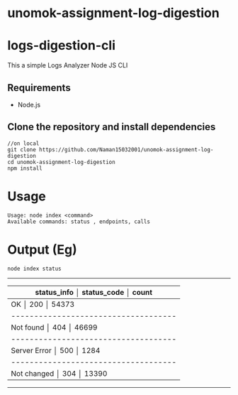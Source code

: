 # unomok-assignment-log-digestion

# logs-digestion-cli 
This a simple Logs Analyzer Node JS CLI

## Requirements

- Node.js 
  
## Clone the repository and install dependencies

``` 
//on local
git clone https://github.com/Naman15032001/unomok-assignment-log-digestion
cd unomok-assignment-log-digestion
npm install
```

# Usage

```
Usage: node index <command>
Available commands: status , endpoints, calls
```

# Output (Eg)

```
node index status
```
--------------------------------------
| status_info  │ status_code │ count |
|------------------------------------|
| OK           │ 200         │ 54373 |
|------------------------------------|
| Not found    │ 404         │ 46699 |
|------------------------------------|
| Server Error │ 500         │ 1284  |
|------------------------------------|
| Not changed  │ 304         │ 13390 |
--------------------------------------
